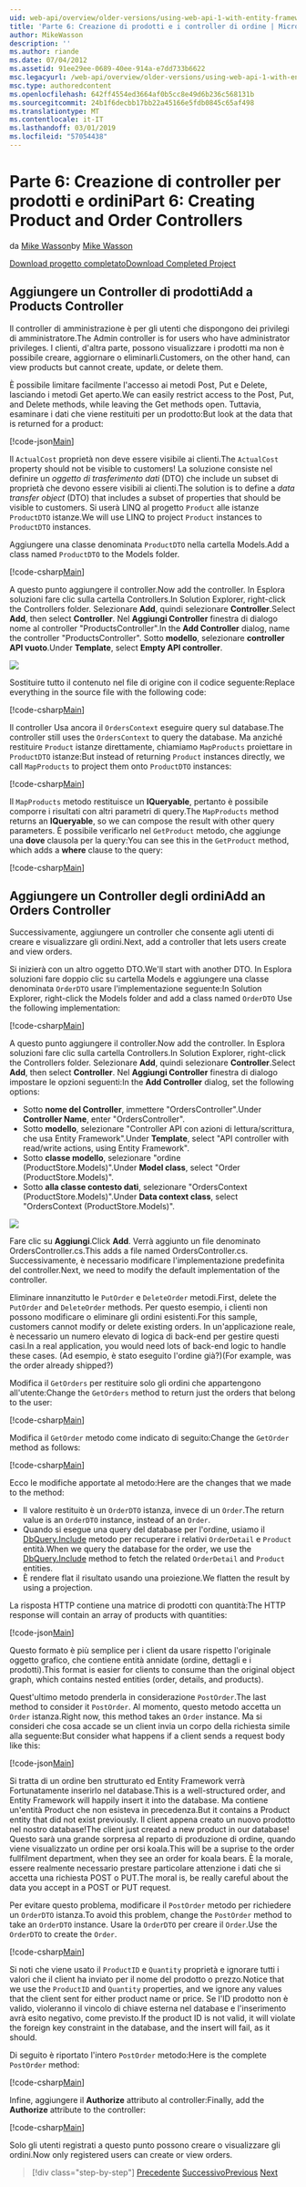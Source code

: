 ```yaml
---
uid: web-api/overview/older-versions/using-web-api-1-with-entity-framework-5/using-web-api-with-entity-framework-part-6
title: 'Parte 6: Creazione di prodotti e i controller di ordine | Microsoft Docs'
author: MikeWasson
description: ''
ms.author: riande
ms.date: 07/04/2012
ms.assetid: 91ee29ee-0689-40ee-914a-e7dd733b6622
msc.legacyurl: /web-api/overview/older-versions/using-web-api-1-with-entity-framework-5/using-web-api-with-entity-framework-part-6
msc.type: authoredcontent
ms.openlocfilehash: 642ff4554ed3664af0b5cc8e49d6b236c568131b
ms.sourcegitcommit: 24b1f6decbb17bb22a45166e5fdb0845c65af498
ms.translationtype: MT
ms.contentlocale: it-IT
ms.lasthandoff: 03/01/2019
ms.locfileid: "57054438"
---
```

<a name="part-6-creating-product-and-order-controllers"></a><span data-ttu-id="5fbea-102">Parte 6: Creazione di controller per prodotti e ordini</span><span class="sxs-lookup"><span data-stu-id="5fbea-102">Part 6: Creating Product and Order Controllers</span></span>
====================
<span data-ttu-id="5fbea-103">da [Mike Wasson](https://github.com/MikeWasson)</span><span class="sxs-lookup"><span data-stu-id="5fbea-103">by [Mike Wasson](https://github.com/MikeWasson)</span></span>

[<span data-ttu-id="5fbea-104">Download progetto completato</span><span class="sxs-lookup"><span data-stu-id="5fbea-104">Download Completed Project</span></span>](http://code.msdn.microsoft.com/ASP-NET-Web-API-with-afa30545)

## <a name="add-a-products-controller"></a><span data-ttu-id="5fbea-105">Aggiungere un Controller di prodotti</span><span class="sxs-lookup"><span data-stu-id="5fbea-105">Add a Products Controller</span></span>

<span data-ttu-id="5fbea-106">Il controller di amministrazione è per gli utenti che dispongono dei privilegi di amministratore.</span><span class="sxs-lookup"><span data-stu-id="5fbea-106">The Admin controller is for users who have administrator privileges.</span></span> <span data-ttu-id="5fbea-107">I clienti, d'altra parte, possono visualizzare i prodotti ma non è possibile creare, aggiornare o eliminarli.</span><span class="sxs-lookup"><span data-stu-id="5fbea-107">Customers, on the other hand, can view products but cannot create, update, or delete them.</span></span>

<span data-ttu-id="5fbea-108">È possibile limitare facilmente l'accesso ai metodi Post, Put e Delete, lasciando i metodi Get aperto.</span><span class="sxs-lookup"><span data-stu-id="5fbea-108">We can easily restrict access to the Post, Put, and Delete methods, while leaving the Get methods open.</span></span> <span data-ttu-id="5fbea-109">Tuttavia, esaminare i dati che viene restituiti per un prodotto:</span><span class="sxs-lookup"><span data-stu-id="5fbea-109">But look at the data that is returned for a product:</span></span>

[!code-json[Main](using-web-api-with-entity-framework-part-6/samples/sample1.json?highlight=1)]

<span data-ttu-id="5fbea-110">Il `ActualCost` proprietà non deve essere visibile ai clienti.</span><span class="sxs-lookup"><span data-stu-id="5fbea-110">The `ActualCost` property should not be visible to customers!</span></span> <span data-ttu-id="5fbea-111">La soluzione consiste nel definire un *oggetto di trasferimento dati* (DTO) che include un subset di proprietà che devono essere visibili ai clienti.</span><span class="sxs-lookup"><span data-stu-id="5fbea-111">The solution is to define a *data transfer object* (DTO) that includes a subset of properties that should be visible to customers.</span></span> <span data-ttu-id="5fbea-112">Si userà LINQ al progetto `Product` alle istanze `ProductDTO` istanze.</span><span class="sxs-lookup"><span data-stu-id="5fbea-112">We will use LINQ to project `Product` instances to `ProductDTO` instances.</span></span>

<span data-ttu-id="5fbea-113">Aggiungere una classe denominata `ProductDTO` nella cartella Models.</span><span class="sxs-lookup"><span data-stu-id="5fbea-113">Add a class named `ProductDTO` to the Models folder.</span></span>

[!code-csharp[Main](using-web-api-with-entity-framework-part-6/samples/sample2.cs)]

<span data-ttu-id="5fbea-114">A questo punto aggiungere il controller.</span><span class="sxs-lookup"><span data-stu-id="5fbea-114">Now add the controller.</span></span> <span data-ttu-id="5fbea-115">In Esplora soluzioni fare clic sulla cartella Controllers.</span><span class="sxs-lookup"><span data-stu-id="5fbea-115">In Solution Explorer, right-click the Controllers folder.</span></span> <span data-ttu-id="5fbea-116">Selezionare **Add**, quindi selezionare **Controller**.</span><span class="sxs-lookup"><span data-stu-id="5fbea-116">Select **Add**, then select **Controller**.</span></span> <span data-ttu-id="5fbea-117">Nel **Aggiungi Controller** finestra di dialogo nome al controller &quot;ProductsController&quot;.</span><span class="sxs-lookup"><span data-stu-id="5fbea-117">In the **Add Controller** dialog, name the controller &quot;ProductsController&quot;.</span></span> <span data-ttu-id="5fbea-118">Sotto **modello**, selezionare **controller API vuoto**.</span><span class="sxs-lookup"><span data-stu-id="5fbea-118">Under **Template**, select **Empty API controller**.</span></span>

![](using-web-api-with-entity-framework-part-6/_static/image1.png)

<span data-ttu-id="5fbea-119">Sostituire tutto il contenuto nel file di origine con il codice seguente:</span><span class="sxs-lookup"><span data-stu-id="5fbea-119">Replace everything in the source file with the following code:</span></span>

[!code-csharp[Main](using-web-api-with-entity-framework-part-6/samples/sample3.cs)]

<span data-ttu-id="5fbea-120">Il controller Usa ancora il `OrdersContext` eseguire query sul database.</span><span class="sxs-lookup"><span data-stu-id="5fbea-120">The controller still uses the `OrdersContext` to query the database.</span></span> <span data-ttu-id="5fbea-121">Ma anziché restituire `Product` istanze direttamente, chiamiamo `MapProducts` proiettare in `ProductDTO` istanze:</span><span class="sxs-lookup"><span data-stu-id="5fbea-121">But instead of returning `Product` instances directly, we call `MapProducts` to project them onto `ProductDTO` instances:</span></span>

[!code-csharp[Main](using-web-api-with-entity-framework-part-6/samples/sample4.cs?highlight=1)]

<span data-ttu-id="5fbea-122">Il `MapProducts` metodo restituisce un **IQueryable**, pertanto è possibile comporre i risultati con altri parametri di query.</span><span class="sxs-lookup"><span data-stu-id="5fbea-122">The `MapProducts` method returns an **IQueryable**, so we can compose the result with other query parameters.</span></span> <span data-ttu-id="5fbea-123">È possibile verificarlo nel `GetProduct` metodo, che aggiunge una **dove** clausola per la query:</span><span class="sxs-lookup"><span data-stu-id="5fbea-123">You can see this in the `GetProduct` method, which adds a **where** clause to the query:</span></span>

[!code-csharp[Main](using-web-api-with-entity-framework-part-6/samples/sample5.cs?highlight=2)]

## <a name="add-an-orders-controller"></a><span data-ttu-id="5fbea-124">Aggiungere un Controller degli ordini</span><span class="sxs-lookup"><span data-stu-id="5fbea-124">Add an Orders Controller</span></span>

<span data-ttu-id="5fbea-125">Successivamente, aggiungere un controller che consente agli utenti di creare e visualizzare gli ordini.</span><span class="sxs-lookup"><span data-stu-id="5fbea-125">Next, add a controller that lets users create and view orders.</span></span>

<span data-ttu-id="5fbea-126">Si inizierà con un altro oggetto DTO.</span><span class="sxs-lookup"><span data-stu-id="5fbea-126">We'll start with another DTO.</span></span> <span data-ttu-id="5fbea-127">In Esplora soluzioni fare doppio clic su cartella Models e aggiungere una classe denominata `OrderDTO` usare l'implementazione seguente:</span><span class="sxs-lookup"><span data-stu-id="5fbea-127">In Solution Explorer, right-click the Models folder and add a class named `OrderDTO` Use the following implementation:</span></span>

[!code-csharp[Main](using-web-api-with-entity-framework-part-6/samples/sample6.cs)]

<span data-ttu-id="5fbea-128">A questo punto aggiungere il controller.</span><span class="sxs-lookup"><span data-stu-id="5fbea-128">Now add the controller.</span></span> <span data-ttu-id="5fbea-129">In Esplora soluzioni fare clic sulla cartella Controllers.</span><span class="sxs-lookup"><span data-stu-id="5fbea-129">In Solution Explorer, right-click the Controllers folder.</span></span> <span data-ttu-id="5fbea-130">Selezionare **Add**, quindi selezionare **Controller**.</span><span class="sxs-lookup"><span data-stu-id="5fbea-130">Select **Add**, then select **Controller**.</span></span> <span data-ttu-id="5fbea-131">Nel **Aggiungi Controller** finestra di dialogo impostare le opzioni seguenti:</span><span class="sxs-lookup"><span data-stu-id="5fbea-131">In the **Add Controller** dialog, set the following options:</span></span>

- <span data-ttu-id="5fbea-132">Sotto **nome del Controller**, immettere "OrdersController".</span><span class="sxs-lookup"><span data-stu-id="5fbea-132">Under **Controller Name**, enter "OrdersController".</span></span>
- <span data-ttu-id="5fbea-133">Sotto **modello**, selezionare "Controller API con azioni di lettura/scrittura, che usa Entity Framework".</span><span class="sxs-lookup"><span data-stu-id="5fbea-133">Under **Template**, select "API controller with read/write actions, using Entity Framework".</span></span>
- <span data-ttu-id="5fbea-134">Sotto **classe modello**, selezionare &quot;ordine (ProductStore.Models)&quot;.</span><span class="sxs-lookup"><span data-stu-id="5fbea-134">Under **Model class**, select &quot;Order (ProductStore.Models)&quot;.</span></span>
- <span data-ttu-id="5fbea-135">Sotto **alla classe contesto dati**, selezionare &quot;OrdersContext (ProductStore.Models)&quot;.</span><span class="sxs-lookup"><span data-stu-id="5fbea-135">Under **Data context class**, select &quot;OrdersContext (ProductStore.Models)&quot;.</span></span>

![](using-web-api-with-entity-framework-part-6/_static/image2.png)

<span data-ttu-id="5fbea-136">Fare clic su **Aggiungi**.</span><span class="sxs-lookup"><span data-stu-id="5fbea-136">Click **Add**.</span></span> <span data-ttu-id="5fbea-137">Verrà aggiunto un file denominato OrdersController.cs.</span><span class="sxs-lookup"><span data-stu-id="5fbea-137">This adds a file named OrdersController.cs.</span></span> <span data-ttu-id="5fbea-138">Successivamente, è necessario modificare l'implementazione predefinita del controller.</span><span class="sxs-lookup"><span data-stu-id="5fbea-138">Next, we need to modify the default implementation of the controller.</span></span>

<span data-ttu-id="5fbea-139">Eliminare innanzitutto le `PutOrder` e `DeleteOrder` metodi.</span><span class="sxs-lookup"><span data-stu-id="5fbea-139">First, delete the `PutOrder` and `DeleteOrder` methods.</span></span> <span data-ttu-id="5fbea-140">Per questo esempio, i clienti non possono modificare o eliminare gli ordini esistenti.</span><span class="sxs-lookup"><span data-stu-id="5fbea-140">For this sample, customers cannot modify or delete existing orders.</span></span> <span data-ttu-id="5fbea-141">In un'applicazione reale, è necessario un numero elevato di logica di back-end per gestire questi casi.</span><span class="sxs-lookup"><span data-stu-id="5fbea-141">In a real application, you would need lots of back-end logic to handle these cases.</span></span> <span data-ttu-id="5fbea-142">(Ad esempio, è stato eseguito l'ordine già?)</span><span class="sxs-lookup"><span data-stu-id="5fbea-142">(For example, was the order already shipped?)</span></span>

<span data-ttu-id="5fbea-143">Modifica il `GetOrders` per restituire solo gli ordini che appartengono all'utente:</span><span class="sxs-lookup"><span data-stu-id="5fbea-143">Change the `GetOrders` method to return just the orders that belong to the user:</span></span>

[!code-csharp[Main](using-web-api-with-entity-framework-part-6/samples/sample7.cs)]

<span data-ttu-id="5fbea-144">Modifica il `GetOrder` metodo come indicato di seguito:</span><span class="sxs-lookup"><span data-stu-id="5fbea-144">Change the `GetOrder` method as follows:</span></span>

[!code-csharp[Main](using-web-api-with-entity-framework-part-6/samples/sample8.cs)]

<span data-ttu-id="5fbea-145">Ecco le modifiche apportate al metodo:</span><span class="sxs-lookup"><span data-stu-id="5fbea-145">Here are the changes that we made to the method:</span></span>

- <span data-ttu-id="5fbea-146">Il valore restituito è un `OrderDTO` istanza, invece di un `Order`.</span><span class="sxs-lookup"><span data-stu-id="5fbea-146">The return value is an `OrderDTO` instance, instead of an `Order`.</span></span>
- <span data-ttu-id="5fbea-147">Quando si esegue una query del database per l'ordine, usiamo il [DbQuery.Include](https://msdn.microsoft.com/library/gg696395) metodo per recuperare i relativi `OrderDetail` e `Product` entità.</span><span class="sxs-lookup"><span data-stu-id="5fbea-147">When we query the database for the order, we use the [DbQuery.Include](https://msdn.microsoft.com/library/gg696395) method to fetch the related `OrderDetail` and `Product` entities.</span></span>
- <span data-ttu-id="5fbea-148">È rendere flat il risultato usando una proiezione.</span><span class="sxs-lookup"><span data-stu-id="5fbea-148">We flatten the result by using a projection.</span></span>

<span data-ttu-id="5fbea-149">La risposta HTTP contiene una matrice di prodotti con quantità:</span><span class="sxs-lookup"><span data-stu-id="5fbea-149">The HTTP response will contain an array of products with quantities:</span></span>

[!code-json[Main](using-web-api-with-entity-framework-part-6/samples/sample9.json)]

<span data-ttu-id="5fbea-150">Questo formato è più semplice per i client da usare rispetto l'originale oggetto grafico, che contiene entità annidate (ordine, dettagli e i prodotti).</span><span class="sxs-lookup"><span data-stu-id="5fbea-150">This format is easier for clients to consume than the original object graph, which contains nested entities (order, details, and products).</span></span>

<span data-ttu-id="5fbea-151">Quest'ultimo metodo prenderla in considerazione `PostOrder`.</span><span class="sxs-lookup"><span data-stu-id="5fbea-151">The last method to consider it `PostOrder`.</span></span> <span data-ttu-id="5fbea-152">Al momento, questo metodo accetta un `Order` istanza.</span><span class="sxs-lookup"><span data-stu-id="5fbea-152">Right now, this method takes an `Order` instance.</span></span> <span data-ttu-id="5fbea-153">Ma si consideri che cosa accade se un client invia un corpo della richiesta simile alla seguente:</span><span class="sxs-lookup"><span data-stu-id="5fbea-153">But consider what happens if a client sends a request body like this:</span></span>

[!code-json[Main](using-web-api-with-entity-framework-part-6/samples/sample10.json)]

<span data-ttu-id="5fbea-154">Si tratta di un ordine ben strutturato ed Entity Framework verrà Fortunatamente inserirlo nel database.</span><span class="sxs-lookup"><span data-stu-id="5fbea-154">This is a well-structured order, and Entity Framework will happily insert it into the database.</span></span> <span data-ttu-id="5fbea-155">Ma contiene un'entità Product che non esisteva in precedenza.</span><span class="sxs-lookup"><span data-stu-id="5fbea-155">But it contains a Product entity that did not exist previously.</span></span> <span data-ttu-id="5fbea-156">Il client appena creato un nuovo prodotto nel nostro database!</span><span class="sxs-lookup"><span data-stu-id="5fbea-156">The client just created a new product in our database!</span></span> <span data-ttu-id="5fbea-157">Questo sarà una grande sorpresa al reparto di produzione di ordine, quando viene visualizzato un ordine per orsi koala.</span><span class="sxs-lookup"><span data-stu-id="5fbea-157">This will be a suprise to the order fullfilment department, when they see an order for koala bears.</span></span> <span data-ttu-id="5fbea-158">È la morale, essere realmente necessario prestare particolare attenzione i dati che si accetta una richiesta POST o PUT.</span><span class="sxs-lookup"><span data-stu-id="5fbea-158">The moral is, be really careful about the data you accept in a POST or PUT request.</span></span>

<span data-ttu-id="5fbea-159">Per evitare questo problema, modificare il `PostOrder` metodo per richiedere un `OrderDTO` istanza.</span><span class="sxs-lookup"><span data-stu-id="5fbea-159">To avoid this problem, change the `PostOrder` method to take an `OrderDTO` instance.</span></span> <span data-ttu-id="5fbea-160">Usare la `OrderDTO` per creare il `Order`.</span><span class="sxs-lookup"><span data-stu-id="5fbea-160">Use the `OrderDTO` to create the `Order`.</span></span>

[!code-csharp[Main](using-web-api-with-entity-framework-part-6/samples/sample11.cs)]

<span data-ttu-id="5fbea-161">Si noti che viene usato il `ProductID` e `Quantity` proprietà e ignorare tutti i valori che il client ha inviato per il nome del prodotto o prezzo.</span><span class="sxs-lookup"><span data-stu-id="5fbea-161">Notice that we use the `ProductID` and `Quantity` properties, and we ignore any values that the client sent for either product name or price.</span></span> <span data-ttu-id="5fbea-162">Se l'ID prodotto non è valido, violeranno il vincolo di chiave esterna nel database e l'inserimento avrà esito negativo, come previsto.</span><span class="sxs-lookup"><span data-stu-id="5fbea-162">If the product ID is not valid, it will violate the foreign key constraint in the database, and the insert will fail, as it should.</span></span>

<span data-ttu-id="5fbea-163">Di seguito è riportato l'intero `PostOrder` metodo:</span><span class="sxs-lookup"><span data-stu-id="5fbea-163">Here is the complete `PostOrder` method:</span></span>

[!code-csharp[Main](using-web-api-with-entity-framework-part-6/samples/sample12.cs)]

<span data-ttu-id="5fbea-164">Infine, aggiungere il **Authorize** attributo al controller:</span><span class="sxs-lookup"><span data-stu-id="5fbea-164">Finally, add the **Authorize** attribute to the controller:</span></span>

[!code-csharp[Main](using-web-api-with-entity-framework-part-6/samples/sample13.cs)]

<span data-ttu-id="5fbea-165">Solo gli utenti registrati a questo punto possono creare o visualizzare gli ordini.</span><span class="sxs-lookup"><span data-stu-id="5fbea-165">Now only registered users can create or view orders.</span></span>

> [!div class="step-by-step"]
> <span data-ttu-id="5fbea-166">[Precedente](using-web-api-with-entity-framework-part-5.md)
> [Successivo](using-web-api-with-entity-framework-part-7.md)</span><span class="sxs-lookup"><span data-stu-id="5fbea-166">[Previous](using-web-api-with-entity-framework-part-5.md)
[Next](using-web-api-with-entity-framework-part-7.md)</span></span>
